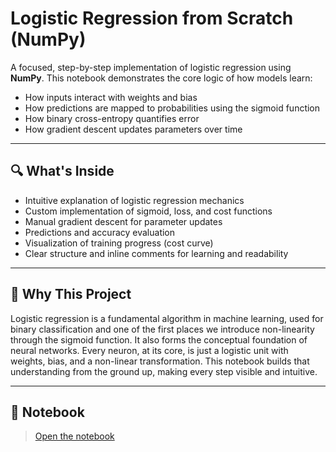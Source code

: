 # Logistic Regression from Scratch (NumPy)

A focused, step-by-step implementation of logistic regression using **NumPy**.
This notebook demonstrates the core logic of how models learn:
- How inputs interact with weights and bias
- How predictions are mapped to probabilities using the sigmoid function
- How binary cross-entropy quantifies error
- How gradient descent updates parameters over time

---

## 🔍 What's Inside

- Intuitive explanation of logistic regression mechanics
- Custom implementation of sigmoid, loss, and cost functions
- Manual gradient descent for parameter updates
- Predictions and accuracy evaluation
- Visualization of training progress (cost curve)
- Clear structure and inline comments for learning and readability

---

## 🎯 Why This Project

Logistic regression is a fundamental algorithm in machine learning, used for binary classification and one of the first places we introduce non-linearity through the sigmoid function. It also forms the conceptual foundation of neural networks. Every neuron, at its core, is just a logistic unit with weights, bias, and a non-linear transformation.
This notebook builds that understanding from the ground up, making every step visible and intuitive.

---

## 📓 Notebook

> [Open the notebook](./Logistic%20Regression%20from%20Scratch.ipynb)
